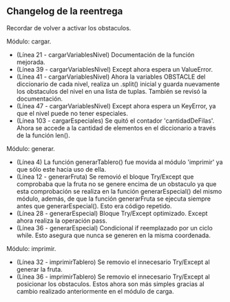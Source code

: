 ## Changelog de la reentrega

Recordar de volver a activar los obstaculos.

Módulo: cargar.
- (Línea 21 - cargarVariablesNivel) Documentación de la función mejorada.
- (Línea 39 - cargarVariablesNivel) Except ahora espera un ValueError.
- (Línea 41 - cargarVariablesNivel) Ahora la variables OBSTACLE del diccionario de cada nivel, realiza un .split() inicial y guarda nuevamente los obstaculos del nivel en una lista de tuplas. También se revisó la documentación.
- (Línea 47 - cargarVariablesNivel) Except ahora espera un KeyError, ya que el nivel puede no tener especiales.
- (Línea 103 - cargarEspeciales) Se quitó el contador 'cantidadDeFilas'. Ahora se accede a la cantidad de elementos en el diccionario a través de la función len().

Módulo: generar.

- (Línea 4) La función generarTablero() fue movida al módulo 'imprimir' ya que sólo este hacia uso de ella.
- (Línea 12 - generarFruta) Se removió el bloque Try/Except que comprobaba que la fruta no se genere encima de un obstaculo ya que esta comprobación se realiza en la función generarEspecial() del mismo módulo, además, de que la función generarFruta se ejecuta siempre antes que generarEspecial(). Esto era código repetido.
- (Línea 28 - generarEspecial) Bloque Try/Except optimizado. Except ahora realiza la operación pass.
- (Línea 36 - generarEspecial) Condicional if reemplazado por un ciclo while. Esto asegura que nunca se generen en la misma coordenada. 

Módulo: imprimir.

- (Línea 32 - imprimirTablero) Se removio el innecesario Try/Except al generar la fruta.
- (Línea 36 - imprimirTablero) Se removio el innecesario Try/Except al posicionar los obstaculos. Estos ahora son más simples gracias al cambio realizado anteriormente en el módulo de carga. 